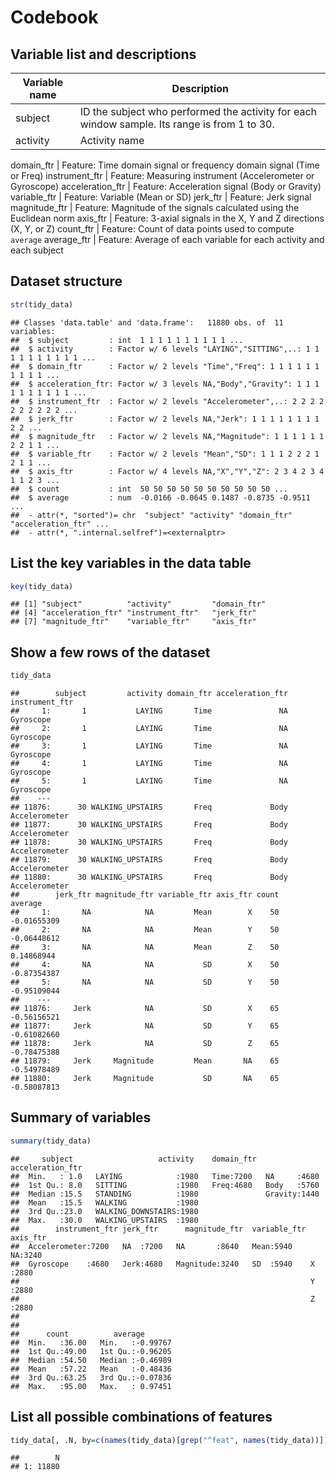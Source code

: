 Codebook
========

Variable list and descriptions
------------------------------

Variable name    | Description
-----------------|------------
subject          | ID the subject who performed the activity for each window sample. Its range is from 1 to 30.
activity         | Activity name

domain_ftr       | Feature: Time domain signal or frequency domain signal (Time or Freq)
instrument_ftr   | Feature: Measuring instrument (Accelerometer or Gyroscope)
acceleration_ftr | Feature: Acceleration signal (Body or Gravity)
variable_ftr     | Feature: Variable (Mean or SD)
jerk_ftr         | Feature: Jerk signal
magnitude_ftr    | Feature: Magnitude of the signals calculated using the Euclidean norm
axis_ftr         | Feature: 3-axial signals in the X, Y and Z directions (X, Y, or Z)
count_ftr        | Feature: Count of data points used to compute `average`
average_ftr      | Feature: Average of each variable for each activity and each subject


Dataset structure
-----------------


```r
str(tidy_data)
```

```
## Classes 'data.table' and 'data.frame':	11880 obs. of  11 variables:
##  $ subject         : int  1 1 1 1 1 1 1 1 1 1 ...
##  $ activity        : Factor w/ 6 levels "LAYING","SITTING",..: 1 1 1 1 1 1 1 1 1 1 ...
##  $ domain_ftr      : Factor w/ 2 levels "Time","Freq": 1 1 1 1 1 1 1 1 1 1 ...
##  $ acceleration_ftr: Factor w/ 3 levels NA,"Body","Gravity": 1 1 1 1 1 1 1 1 1 1 ...
##  $ instrument_ftr  : Factor w/ 2 levels "Accelerometer",..: 2 2 2 2 2 2 2 2 2 2 ...
##  $ jerk_ftr        : Factor w/ 2 levels NA,"Jerk": 1 1 1 1 1 1 1 1 2 2 ...
##  $ magnitude_ftr   : Factor w/ 2 levels NA,"Magnitude": 1 1 1 1 1 1 2 2 1 1 ...
##  $ variable_ftr    : Factor w/ 2 levels "Mean","SD": 1 1 1 2 2 2 1 2 1 1 ...
##  $ axis_ftr        : Factor w/ 4 levels NA,"X","Y","Z": 2 3 4 2 3 4 1 1 2 3 ...
##  $ count           : int  50 50 50 50 50 50 50 50 50 50 ...
##  $ average         : num  -0.0166 -0.0645 0.1487 -0.8735 -0.9511 ...
##  - attr(*, "sorted")= chr  "subject" "activity" "domain_ftr" "acceleration_ftr" ...
##  - attr(*, ".internal.selfref")=<externalptr>
```

List the key variables in the data table
----------------------------------------


```r
key(tidy_data)
```

```
## [1] "subject"          "activity"         "domain_ftr"      
## [4] "acceleration_ftr" "instrument_ftr"   "jerk_ftr"        
## [7] "magnitude_ftr"    "variable_ftr"     "axis_ftr"
```

Show a few rows of the dataset
------------------------------


```r
tidy_data
```

```
##        subject         activity domain_ftr acceleration_ftr instrument_ftr
##     1:       1           LAYING       Time               NA      Gyroscope
##     2:       1           LAYING       Time               NA      Gyroscope
##     3:       1           LAYING       Time               NA      Gyroscope
##     4:       1           LAYING       Time               NA      Gyroscope
##     5:       1           LAYING       Time               NA      Gyroscope
##    ---                                                                    
## 11876:      30 WALKING_UPSTAIRS       Freq             Body  Accelerometer
## 11877:      30 WALKING_UPSTAIRS       Freq             Body  Accelerometer
## 11878:      30 WALKING_UPSTAIRS       Freq             Body  Accelerometer
## 11879:      30 WALKING_UPSTAIRS       Freq             Body  Accelerometer
## 11880:      30 WALKING_UPSTAIRS       Freq             Body  Accelerometer
##        jerk_ftr magnitude_ftr variable_ftr axis_ftr count     average
##     1:       NA            NA         Mean        X    50 -0.01655309
##     2:       NA            NA         Mean        Y    50 -0.06448612
##     3:       NA            NA         Mean        Z    50  0.14868944
##     4:       NA            NA           SD        X    50 -0.87354387
##     5:       NA            NA           SD        Y    50 -0.95109044
##    ---                                                               
## 11876:     Jerk            NA           SD        X    65 -0.56156521
## 11877:     Jerk            NA           SD        Y    65 -0.61082660
## 11878:     Jerk            NA           SD        Z    65 -0.78475388
## 11879:     Jerk     Magnitude         Mean       NA    65 -0.54978489
## 11880:     Jerk     Magnitude           SD       NA    65 -0.58087813
```

Summary of variables
--------------------


```r
summary(tidy_data)
```

```
##     subject                   activity    domain_ftr  acceleration_ftr
##  Min.   : 1.0   LAYING            :1980   Time:7200   NA     :4680    
##  1st Qu.: 8.0   SITTING           :1980   Freq:4680   Body   :5760    
##  Median :15.5   STANDING          :1980               Gravity:1440    
##  Mean   :15.5   WALKING           :1980                               
##  3rd Qu.:23.0   WALKING_DOWNSTAIRS:1980                               
##  Max.   :30.0   WALKING_UPSTAIRS  :1980                               
##        instrument_ftr jerk_ftr      magnitude_ftr  variable_ftr axis_ftr 
##  Accelerometer:7200   NA  :7200   NA       :8640   Mean:5940    NA:3240  
##  Gyroscope    :4680   Jerk:4680   Magnitude:3240   SD  :5940    X :2880  
##                                                                 Y :2880  
##                                                                 Z :2880  
##                                                                          
##                                                                          
##      count          average        
##  Min.   :36.00   Min.   :-0.99767  
##  1st Qu.:49.00   1st Qu.:-0.96205  
##  Median :54.50   Median :-0.46989  
##  Mean   :57.22   Mean   :-0.48436  
##  3rd Qu.:63.25   3rd Qu.:-0.07836  
##  Max.   :95.00   Max.   : 0.97451
```

List all possible combinations of features
------------------------------------------


```r
tidy_data[, .N, by=c(names(tidy_data)[grep("^feat", names(tidy_data))])]
```

```
##        N
## 1: 11880
```
